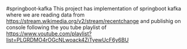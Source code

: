﻿#springboot-kafka
 This project has implementation of springboot kafka
 where we are reading data from https://stream.wikimedia.org/v2/stream/recentchange
 and publishig on console
 following the you tube playlist of https://www.youtube.com/playlist?list=PLGRDMO4rOGcNLwoack4ZiTyewUcF6y6BU

